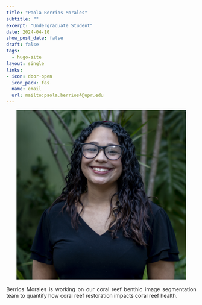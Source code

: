 ```yaml
---
title: "Paola Berrios Morales"
subtitle: ""
excerpt: "Undergraduate Student"
date: 2024-04-10
show_post_date: false
draft: false
tags:
  - hugo-site
layout: single
links:
- icon: door-open
  icon_pack: fas
  name: email
  url: mailto:paola.berrios4@upr.edu
---
```


<div style="text-align: center;">
<img src="featured-hex.png" width="450"> 
</div>

<div style="text-align: justify;">

Berrios Morales is working on our coral reef benthic image segmentation team to quantify how coral reef restoration impacts coral reef health.

</div>
